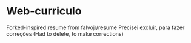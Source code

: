 # Web-curriculo
Forked-inspired resume from falvojr/resume
Precisei excluir, para fazer correções (Had to delete, to make corrections)
